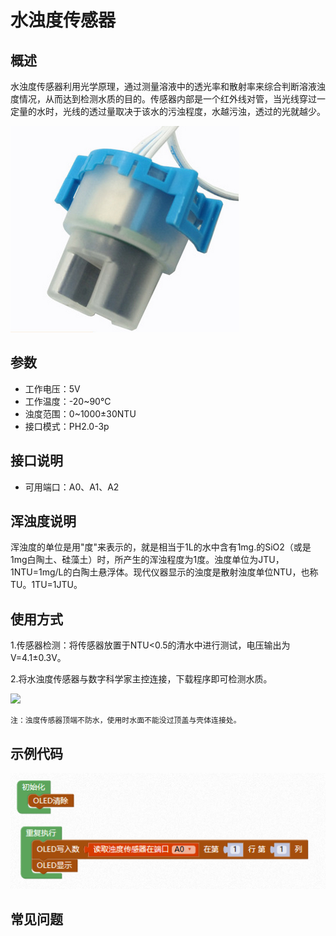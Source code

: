 # 水浊度传感器

## 概述

 水浊度传感器利用光学原理，通过测量溶液中的透光率和散射率来综合判断溶液浊度情况，从而达到检测水质的目的。传感器内部是一个红外线对管，当光线穿过一定量的水时，光线的透过量取决于该水的污浊程度，水越污浊，透过的光就越少。

![](../../.gitbook/assets/shuzhuodu-1.png)

## 参数

* 工作电压：5V
* 工作温度：-20~90℃
* 浊度范围：0~1000±30NTU
* 接口模式：PH2.0-3p

## 接口说明

* 可用端口：A0、A1、A2

## 浑浊度说明

浑浊度的单位是用"度"来表示的，就是相当于1L的水中含有1mg.的SiO2（或是1mg白陶土、硅藻土）时，所产生的浑浊程度为1度。浊度单位为JTU，1NTU=1mg/L的白陶土悬浮体。现代仪器显示的浊度是散射浊度单位NTU，也称TU。1TU=1JTU。

## 使用方式

1.传感器检测：将传感器放置于NTU<0.5的清水中进行测试，电压输出为 V=4.1±0.3V。

2.将水浊度传感器与数字科学家主控连接，下载程序即可检测水质。

![](../../.gitbook/assets/shuzhuodu-2.png)

```text
注：浊度传感器顶端不防水，使用时水面不能没过顶盖与壳体连接处。
```

## 示例代码

![](../../.gitbook/assets/shuzhuodu-3.png)

## 常见问题